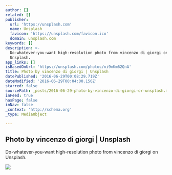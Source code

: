 ```yaml
---
author: []
related: []
publisher:
  url: 'https://unsplash.com'
  name: Unsplash
  favicon: 'https://unsplash.com/favicon.ico'
  domain: unsplash.com
keywords: []
description: >-
  Do-whatever-you-want high-resolution photo from vincenzo di giorgi on
  Unsplash.
app_links: []
isBasedOnUrl: 'https://unsplash.com/photos/ni9mKm62QnA'
title: Photo by vincenzo di giorgi | Unsplash
datePublished: '2016-06-29T00:08:29.719Z'
dateModified: '2016-06-29T00:04:00.156Z'
starred: false
sourcePath: _posts/2016-06-29-photo-by-vincenzo-di-giorgi-or-unsplash.md
inFeed: true
hasPage: false
inNav: false
_context: 'http://schema.org'
_type: MediaObject

---
```

<article style=""><h1>Photo by vincenzo di giorgi | Unsplash</h1><p>Do-whatever-you-want high-resolution photo from vincenzo di giorgi on Unsplash.</p><img src="http://images.unsplash.com/photo-1420393438053-4defbbd0c7a1?ixlib=rb-0.3.5&amp;q=80&amp;fm=jpg&amp;crop=entropy&amp;w=1080&amp;fit=max&amp;s=2dfec358d322d5aabaaf3e48bb12dbef" /></article>